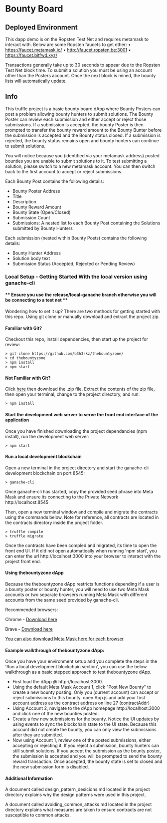 # Bounty Board #

## Deployed Environment ##

This dapp demo is on the Ropsten Test Net and requires metamask to interact with. Below are some Ropsten faucets to get ether:
•	https://faucet.metamask.io/
•	http://faucet.ropsten.be:3001
•	https://faucet.bitfwd.xyz/

Transactions generally take up to 30 seconds to appear due to the Ropsten Test Net block time. To submit a solution you must be using an account other than the Posters account. Once the next block is mined, the bounty lists will automatically update. 


## Info ## 

This truffle project is a basic bounty board dApp where Bounty Posters can post a problem allowing bounty hunters to submit solutions. The Bounty Poster can review each submission and either accept or reject those submissions. If a submission is accepted, the bounty Poster is then prompted to transfer the bounty reward amount to the Bounty Bunter before the submission is accepted and the Bounty status closed. If a submission is rejected, the bounty status remains open and bounty hunters can continue to submit solutions. 

You will notice because you (identified via your metamask address) posted bounties you are unable to submit solutions to it. To test submitting a solution, please switch to a new metamask account. You can then switch back to the first account to accept or reject submissions.

Each Bounty Post contains the following details:

- Bounty Poster Address
- Title
- Description
- Bounty Reward Amount
- Bounty State (Open/Closed)
- Submission Count
- Submissions: A nested list fo each Bounty Post containing the Solutions submitted by Bounty Hunters

Each submission (nested within Bounty Posts) contains the following details:
- Bounty Hunter Address
- Solution body text
- Submission Status (Accepted, Rejected or Pending Review)


### Local Setup - Getting Started With the local version using ganache-cli

#### ** Ensure you use the release/local-ganache branch otherwise you will be connecting to a test net ** ####

Wondering how to set it up? There are two methods for getting started with this repo. Using git clone or manually download and extract the project zip.


#### Familiar with Git?
Checkout this repo, install dependencies, then start up the project for review:

```
> git clone https://github.com/b3h3rkz/thebountyzone/
> cd thebountyzone
> npm install
> npm start
```


#### Not Familiar with Git?
Click [here](https://github.com/b3h3rkz/thebountyzone/archive/master.zip) then download the .zip file. Extract the contents of the zip file, then open your terminal, change to the project directory, and run:

```
> npm install
```


#### Start the development web server to serve the front end interface of the application
Once you have finished downloading the project dependancies (npm install), run the development web server:

```
> npm start
```


#### Run a local development blockchain 
Open a new terminal in the project directory and start the ganache-cli development blockchain on port 8545:

```
> ganache-cli
```

Once ganache-cli has started, copy the provided seed phrase into Meta Mask and ensure its connecting to the Private Network http://localhost:8545

Then, open a new terminal window and compile and migrate the contracts using the commands below. Note for reference, all contracts are located in the contracts directory inside the project folder.

```
> truffle compile
> truffle migrate
```

Once the contracts have been compled and migrated, its time to open the front end UI. If it did not open automatically when running 'npm start', you can enter the url http://localhost:3000 into your browser to interact with the project front end.


#### Using thebountyzone dApp

Because the thebountyzone dApp restricts functions depending if a user is a bounty poster or bounty hunter, you will need to use two Meta Mask accounts or two separate browsers running Meta Mask with different accounts from the same seed provided by ganache-cli. 

Recommended browsers:

Chrome - [Download here](https://www.google.ca/chrome/)

Brave - [Download here](https://brave.com/download/)

[You can also download Meta Mask here for each browser](https://metamask.io/)


#### Example walkthrough of thebountyzone dApp:

Once you have your environment setup and you complete the steps in the 'Run a local development blockchain section', you can use the below walkthrough as a basic stepped approach to test thebountyzone dApp.

- First load the dApp @ http://localhost:3000.
- Using the default Meta Mask Account 1, click "Post New Bounty" to create a new bounty posting. Only you (current account) can accept or reject submissions to this bounty.
open App.js and add your first account address as the contract address on line 27 (contractAddr)
- Using Account 2, navigate to the dApp homepage http://localhost:3000 and click one of the new bounties posted. 
- Create a few new submissions for the bounty. Notice the UI updates by using events to sync the blockchain state to the UI state. Because this account did not create the bounty, you can only view the submissions after they are submitted.
- Now using Account 1, review one of the posted submissions, either accepting or rejecting it. If you reject a submission, bounty hunters can still submit solutions. If you accept the submission as the bounty poster, the submission is accepted and you will be prompted to send the bounty reward transaction. Once accepted, the bounty state is set to closed and the new submission form is disabled.


#### Additional Information

A document called design_pattern_desicions.md located in the project directory explains why the design patterns were used in this project.

A document called avoiding_common_attacks.md located in the project directory explains what measures are taken to ensure contracts are not susceptible to common attacks.


